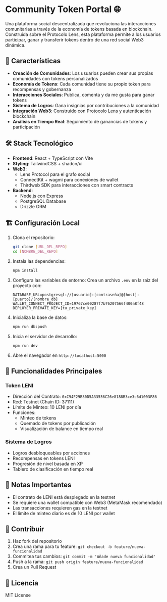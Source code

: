 # Community Token Portal 🌐

Una plataforma social descentralizada que revoluciona las interacciones comunitarias a través de la economía de tokens basada en blockchain. Construida sobre el Protocolo Lens, esta plataforma permite a los usuarios participar, ganar y transferir tokens dentro de una red social Web3 dinámica.

## 🚀 Características

- **Creación de Comunidades**: Los usuarios pueden crear sus propias comunidades con tokens personalizados
- **Economía de Tokens**: Cada comunidad tiene su propio token para recompensas y gobernanza
- **Interacciones Sociales**: Publica, comenta y da me gusta para ganar tokens
- **Sistema de Logros**: Gana insignias por contribuciones a la comunidad
- **Integración Web3**: Construido con Protocolo Lens y autenticación blockchain
- **Análisis en Tiempo Real**: Seguimiento de ganancias de tokens y participación

## 🛠️ Stack Tecnológico

- **Frontend**: React + TypeScript con Vite
- **Styling**: TailwindCSS + shadcn/ui
- **Web3**:
  - Lens Protocol para el grafo social
  - ConnectKit + wagmi para conexiones de wallet
  - Thirdweb SDK para interacciones con smart contracts
- **Backend**:
  - Node.js con Express
  - PostgreSQL Database
  - Drizzle ORM

## 🏗️ Configuración Local

1. Clona el repositorio:
   ```bash
   git clone [URL_DEL_REPO]
   cd [NOMBRE_DEL_REPO]
   ```

2. Instala las dependencias:
   ```bash
   npm install
   ```

3. Configura las variables de entorno:
   Crea un archivo `.env` en la raíz del proyecto con:
   ```env
   DATABASE_URL=postgresql://[usuario]:[contraseña]@[host]:[puerto]/[nombre_db]
   WALLET_CONNECT_PROJECT_ID=19767ce00287f7b76207566f400a8f48
   DEPLOYER_PRIVATE_KEY=[tu_private_key]
   ```

4. Inicializa la base de datos:
   ```bash
   npm run db:push
   ```

5. Inicia el servidor de desarrollo:
   ```bash
   npm run dev
   ```

6. Abre el navegador en `http://localhost:5000`

## 🔑 Funcionalidades Principales

### Token LENI
- Dirección del Contrato: `0xC94E29B30D5A33556C26e8188B3ce3c6d1003F86`
- Red: Testnet (Chain ID: 37111)
- Límite de Minteo: 10 LENI por día
- Funciones:
  - Minteo de tokens
  - Quemado de tokens por publicación
  - Visualización de balance en tiempo real

### Sistema de Logros
- Logros desbloqueables por acciones
- Recompensas en tokens LENI
- Progresión de nivel basada en XP
- Tablero de clasificación en tiempo real

## 📝 Notas Importantes

- El contrato de LENI está desplegado en la testnet
- Se requiere una wallet compatible con Web3 (MetaMask recomendado)
- Las transacciones requieren gas en la testnet
- El límite de minteo diario es de 10 LENI por wallet

## 🤝 Contribuir

1. Haz fork del repositorio
2. Crea una rama para tu feature: `git checkout -b feature/nueva-funcionalidad`
3. Commitea tus cambios: `git commit -m 'Añade nueva funcionalidad'`
4. Push a la rama: `git push origin feature/nueva-funcionalidad`
5. Crea un Pull Request

## 📄 Licencia

MIT License